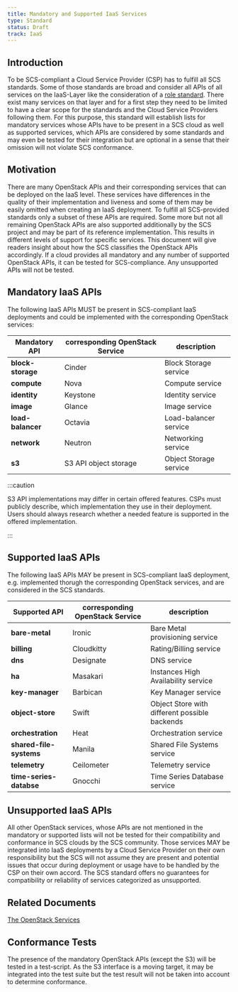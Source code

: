 ```yaml
---
title: Mandatory and Supported IaaS Services
type: Standard
status: Draft
track: IaaS
---
```


## Introduction

To be SCS-compliant a Cloud Service Provider (CSP) has to fulfill all SCS standards.
Some of those standards are broad and consider all APIs of all services on the IaaS-Layer like the consideration of a [role standard](https://github.com/SovereignCloudStack/issues/issues/396).
There exist many services on that layer and for a first step they need to be limited to have a clear scope for the standards and the Cloud Service Providers following them.
For this purpose, this standard will establish lists for mandatory services whose APIs have to be present in a SCS cloud as well as supported services, which APIs are considered by some standards and may even be tested for their integration but are optional in a sense that their omission will not violate SCS conformance.

## Motivation

There are many OpenStack APIs and their corresponding services that can be deployed on the IaaS level.
These services have differences in the quality of their implementation and liveness and some of them may be easily omitted when creating an IaaS deployment.
To fulfill all SCS-provided standards only a subset of these APIs are required.
Some more but not all remaining OpenStack APIs are also supported additionally by the SCS project and may be part of its reference implementation.
This results in different levels of support for specific services.
This document will give readers insight about how the SCS classifies the OpenStack APIs accordingly.
If a cloud provides all mandatory and any number of supported OpenStack APIs, it can be tested for SCS-compliance.
Any unsupported APIs will not be tested.

## Mandatory IaaS APIs

The following IaaS APIs MUST be present in SCS-compliant IaaS deployments and could be implemented with the corresponding OpenStack services:

| Mandatory API | corresponding OpenStack Service | description |
|-----|-----|-----|
| **block-storage** | Cinder | Block Storage service |
| **compute** | Nova | Compute service |
| **identity** | Keystone | Identity service |
| **image** | Glance | Image service |
| **load-balancer** | Octavia | Load-balancer service |
| **network** | Neutron | Networking service |
| **s3** | S3 API object storage | Object Storage service |

:::caution

S3 API implementations may differ in certain offered features.
CSPs must publicly describe, which implementation they use in their deployment.
Users should always research whether a needed feature is supported in the offered implementation.

:::

## Supported IaaS APIs

The following IaaS APIs MAY be present in SCS-compliant IaaS deployment, e.g. implemented thorugh the corresponding OpenStack services, and are considered in the SCS standards.

| Supported API | corresponding OpenStack Service | description |
|-----|-----|-----|
| **bare-metal** | Ironic | Bare Metal provisioning service |
| **billing** | Cloudkitty | Rating/Billing service |
| **dns** | Designate | DNS service |
| **ha** | Masakari | Instances High Availability service |
| **key-manager** | Barbican | Key Manager service |
| **object-store** | Swift | Object Store with different possible backends |
| **orchestration** | Heat | Orchestration service |
| **shared-file-systems** | Manila | Shared File Systems service |
| **telemetry** | Ceilometer | Telemetry service |
| **time-series-databse** | Gnocchi | Time Series Database service |

## Unsupported IaaS APIs

All other OpenStack services, whose APIs are not mentioned in the mandatory or supported lists will not be tested for their compatibility and conformance in SCS clouds by the SCS community.
Those services MAY be integrated into IaaS deployments by a Cloud Service Provider on their own responsibility but the SCS will not assume they are present and potential issues that occur during deployment or usage have to be handled by the CSP on their own accord.
The SCS standard offers no guarantees for compatibility or reliability of services categorized as unsupported.

## Related Documents

[The OpenStack Services](https://www.openstack.org/software/)

## Conformance Tests

The presence of the mandatory OpenStack APIs (except the S3) will be tested in a test-script.
As the S3 interface is a moving target, it may be integrated into the test suite but the test result will not be taken into account to determine conformance.
